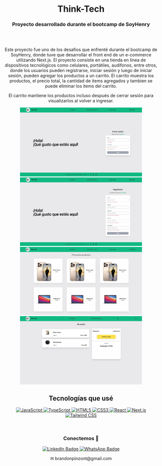 <div id="header" align="center" >
  <h1 align="center">
  Think-Tech
  </h1>
  <h3> Proyecto desarrollado durante el bootcamp de SoyHenry
  </h3>
</div>
<br/>
<br/>
<div id="header" align="center" >
  <p align="center">
  Este proyecto fue uno de los desafios que enfrenté durante el bootcamp de SoyHenry, donde tuve que desarrollar el front end de un e-commerce utilizando Next.js. El proyecto consiste en una tienda en línea de dispositivos tecnológicos como celulares, portátiles, audifonos, entre otros, donde los usuarios pueden registrarse, iniciar sesión y luego de iniciar sesión, pueden agregar los productos a un carrito. El carrito muestra los productos, el precio total, la cantidad de items agregados y tambien se puede eliminar los items del carrito.
  </p>
  <p>El carrito mantiene los productos incluso después de cerrar sesión para visualizarlos al volver a ingresar.</p>

<div align="center">
  <img src="images/Think-Tech-login.jpg" width="400" alt="login">
  <img src="images/Think-Tech-register.jpg" width="400" alt="register">
</div>
<div align="center">
  <img src="images/Think-Tech-landing.jpg" width="400" alt="landing">
  <img src="images/Think-Tech-shoppingcart.jpg" width="400" alt="shopping cart">
</div>


<h2 align="center">
  Tecnologías que usé
  </h2>


<div align="center">
<a href="https://developer.mozilla.org/en-US/docs/Web/JavaScript" target="_blank">
  <img src="https://img.shields.io/badge/JavaScript-323330?style=for-the-badge&logo=javascript&logoColor=F7DF1E" alt="JavaScript"/>
</a>
<a href="https://www.typescriptlang.org/" target="_blank">
  <img src="https://img.shields.io/badge/TypeScript-007ACC?style=for-the-badge&logo=typescript&logoColor=white" alt="TypeScript"/>
</a>
<a href="https://developer.mozilla.org/en-US/docs/Web/HTML" target="_blank">
  <img src="https://img.shields.io/badge/HTML5-E34F26?style=for-the-badge&logo=html5&logoColor=white" alt="HTML5"/>
</a>
<a href="https://developer.mozilla.org/en-US/docs/Web/CSS" target="_blank">
  <img src="https://img.shields.io/badge/CSS3-1572B6?style=for-the-badge&logo=css3&logoColor=white" alt="CSS3"/>
</a>
<a href="https://reactjs.org/" target="_blank">
  <img src="https://img.shields.io/badge/React-20232A?style=for-the-badge&logo=react&logoColor=61DAFB" alt="React"/>
</a>
<a href="https://nextjs.org/" target="_blank">
  <img src="https://img.shields.io/badge/next%20js-000000?style=for-the-badge&logo=nextdotjs&logoColor=white" alt="Next.js"/>
</a>
<a href="https://tailwindcss.com/" target="_blank">
  <img src="https://img.shields.io/badge/Tailwind_CSS-38B2AC?style=for-the-badge&logo=tailwind-css&logoColor=white" alt="Tailwind CSS"/>
</a>

</div>
<br>
<br>
  <h3>
    Conectemos 🤝
  </h3>
</div>
<div id="badges" align="center" >
  <a href="https://www.linkedin.com/in/brandon-smith-pinz%C3%B3n-tovar-frontend-developer/" target="_blank" >
    <img src="https://img.shields.io/badge/LinkedIn-blue?style=for-the-badge&logo=linkedin&logoColor=white" alt="LinkedIn Badge"/>
  </a>
  <a href="https://wa.link/ipmfk4" target="_blank" >
    <img src="https://img.shields.io/badge/WhatsApp-brightgreen?style=for-the-badge&logo=whatsapp&logoColor=white" alt="WhatsApp Badge"/>
  </a>
  <p>✉ brandonpinzont@gmail.com </p>
</div>
